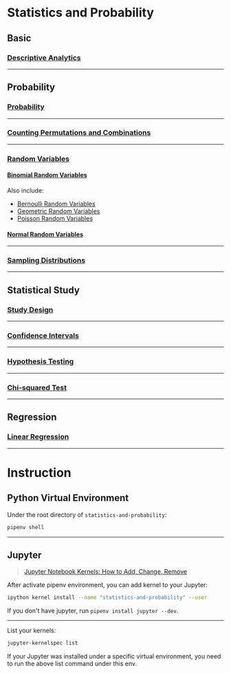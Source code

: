 # Statistics and Probability

## Basic

### [Descriptive Analytics](./descriptive_analytics.ipynb)

---

## Probability

### [Probability](./probability.ipynb)

---

### [Counting Permutations and Combinations](/.counting_permutations_and_combinations.ipynb)

---

### [Random Variables](./random_variables.ipynb)

#### [Binomial Random Variables](./binomial.ipynb)

Also include:
- [Bernoulli Random Variables](./binomial.ipynb)
- [Geometric Random Variables](./binomial.ipynb)
- [Poisson Random Variables](./binomial.ipynb)

#### [Normal Random Variables](./normal.ipynb)

---

### [Sampling Distributions](./smapling_distributions.ipynb)

---

## Statistical Study

### [Study Design](./study_design.ipynb)

---

### [Confidence Intervals](./confidence_intervals.ipynb)

---

### [Hypothesis Testing](./hypothesis_testing.ipynb)

---

### [Chi-squared Test](./chi-squared_test.ipynb)

---

## Regression

### [Linear Regression](./linear_regression.ipynb)

---

# Instruction

## Python Virtual Environment

Under the root directory of `statistics-and-probability`:

```sh
pipenv shell
```

---

## Jupyter

> [Jupyter Notebook Kernels: How to Add, Change, Remove](https://queirozf.com/entries/jupyter-kernels-how-to-add-change-remove)

After activate pipenv environment, you can add kernel to your Jupyter:

```sh
ipython kernel install --name "statistics-and-probability" --user
```

If you don't have jupyter, run `pipenv install jupyter --dev`.

---

List your kernels:

```sh
jupyter-kernelspec list
```

If your Jupyter was installed under a specific virtual environment, you need to run the above list command under this env.